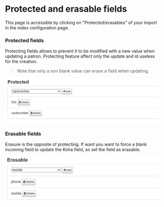 # Protected and erasable fields

This page is accessible by clicking on "Protected/erasables" of your import in the index configuration page.

### Protected fields

Protecting fields allows to prevent it to be modified with a new value when updating a patron. Protecting feature affect only the update and id useless for the creation.

> Note that only a non blank value can erase a field when updating. 

![Protected](img/protected.jpg)

### Erasable fields

Erasure is the opposite of protecting. If want you want to force a blank incoming field to update the Koha field, so set the field as erasable.

![Erasable](img/erasable.jpg)

